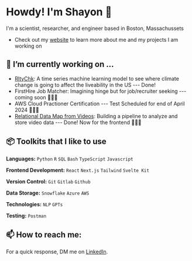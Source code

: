 # Howdy! I'm Shayon 🤠

  I'm a scientist, researcher, and engineer based in Boston, Massachussets 

  - Check out my [website](https://shayonkeating.github.io/) to learn more about me and my projects I am working on

## 🌱 I’m currently working on ...

  - [RltyChk](https://rltychk.info): A time series machine learning model to see where climate change is going to affect the liveability in the US --- Done!
  - FirstHire Job Matcher: Imagining hinge but for job/recruiter seeking --- coming soon 👨🏻‍💻
  - AWS Cloud Practioner Certification --- Test Scheduled for end of April 2024 👨🏻‍💻
  - [Relational Data Map from Videos](https://github.com/shayonkeating/relationalknowledgegpt): Building a pipeline to analyze and store video data --- Done! Now for the frontend 👨🏻‍💻

## 📦 Toolkits that I like to use

  **Languages:** `Python` `R` `SQL` `Bash` `TypeScript` `Javascript`

  **Frontend Development:** `React` `Next.js` `Tailwind` `Svelte Kit` 
 
  **Version Control:** `Git` `Gitlab` `Github`

  **Data Storage:** `Snowflake` `Azure` `AWS`

  **Technologies:** `NLP` `GPTs`

  **Testing:** `Postman`

## 📫 How to reach me:

  For a quick response, DM me on [LinkedIn](https://www.linkedin.com/in/shayonkeating/). 

<!--
- 🔭 I’m currently working on ...
- 🌱 I’m currently learning ...
- 👯 I’m looking to collaborate on ...
- 💬 Ask me about ...
- ⚡ Fun fact: ... 
-->
